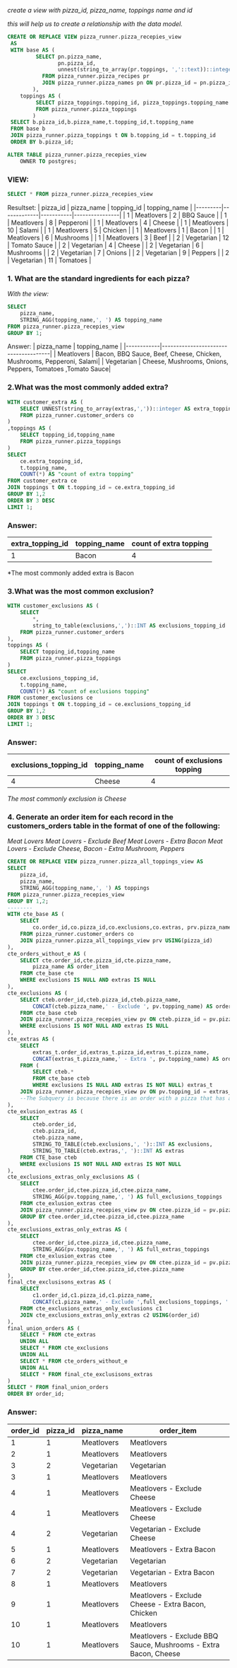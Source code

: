 *create a view with pizza_id, pizza_name, toppings name and id*

*this will help us to create a relationship with the data model.*
````sql
CREATE OR REPLACE VIEW pizza_runner.pizza_recepies_view
 AS
 WITH base AS (
         SELECT pn.pizza_name,
            	pn.pizza_id,
            	unnest(string_to_array(pr.toppings, ','::text))::integer AS topping_id
           FROM pizza_runner.pizza_recipes pr
           JOIN pizza_runner.pizza_names pn ON pr.pizza_id = pn.pizza_id
        ), 
	toppings AS (
         SELECT pizza_toppings.topping_id, pizza_toppings.topping_name
         FROM pizza_runner.pizza_toppings
        )
 SELECT b.pizza_id,b.pizza_name,t.topping_id,t.topping_name
 FROM base b
 JOIN pizza_runner.pizza_toppings t ON b.topping_id = t.topping_id
 ORDER BY b.pizza_id;

ALTER TABLE pizza_runner.pizza_recepies_view
    OWNER TO postgres;
````
### VIEW: 
````SQL
SELECT * FROM pizza_runner.pizza_recepies_view
````
Resultset: 
| pizza_id | pizza_name  | topping_id | topping_name   |
|---------|-------------|-----------|----------------|
| 1       | Meatlovers  | 2         | BBQ Sauce      |
| 1       | Meatlovers  | 8         | Pepperoni      |
| 1       | Meatlovers  | 4         | Cheese         |
| 1       | Meatlovers  | 10        | Salami         |
| 1       | Meatlovers  | 5         | Chicken        |
| 1       | Meatlovers  | 1         | Bacon          |
| 1       | Meatlovers  | 6         | Mushrooms      |
| 1       | Meatlovers  | 3         | Beef           |
| 2       | Vegetarian | 12        | Tomato Sauce   |
| 2       | Vegetarian | 4         | Cheese         |
| 2       | Vegetarian | 6         | Mushrooms      |
| 2       | Vegetarian | 7         | Onions         |
| 2       | Vegetarian | 9         | Peppers        |
| 2       | Vegetarian | 11        | Tomatoes       |

### 1. What are the standard ingredients for each pizza?

*With the view:*
````sql
SELECT 
	pizza_name,
	STRING_AGG(topping_name,', ') AS topping_name
FROM pizza_runner.pizza_recepies_view
GROUP BY 1;
````


Answer: 
| pizza_name |             topping_name              |
|------------|--------------------------------------|
| Meatlovers  | Bacon, BBQ Sauce, Beef, Cheese, Chicken, Mushrooms, Pepperoni, Salami|
| Vegetarian | Cheese, Mushrooms, Onions, Peppers, Tomatoes ,Tomato Sauce|

### 2.What was the most commonly added extra?

````sql
WITH customer_extra AS (
	SELECT UNNEST(string_to_array(extras,','))::integer AS extra_topping_id
	FROM pizza_runner.customer_orders co
)
,toppings AS (
	SELECT topping_id,topping_name
	FROM pizza_runner.pizza_toppings
)
SELECT
	ce.extra_topping_id,
	t.topping_name, 
	COUNT(*) AS "count of extra topping"
FROM customer_extra ce
JOIN toppings t ON t.topping_id = ce.extra_topping_id
GROUP BY 1,2
ORDER BY 3 DESC
LIMIT 1;
````
### Answer:
| extra_topping_id | topping_name | count of extra topping |
|-----------------|--------------|-----------------------|
| 1               | Bacon        | 4                     |

*The most commonly added extra is Bacon

### 3.What was the most common exclusion?
````SQL
WITH customer_exclusions AS (
	SELECT 
		*,
		string_to_table(exclusions,',')::INT AS exclusions_topping_id
	FROM pizza_runner.customer_orders
),
toppings AS (
	SELECT topping_id,topping_name
	FROM pizza_runner.pizza_toppings
)
SELECT 
	ce.exclusions_topping_id,
	t.topping_name,
	COUNT(*) AS "count of exclusions topping"
FROM customer_exclusions ce
JOIN toppings t ON t.topping_id = ce.exclusions_topping_id
GROUP BY 1,2
ORDER BY 3 DESC
LIMIT 1;
````
### Answer:
| exclusions_topping_id | topping_name | count of exclusions topping |
|----------------------|--------------|-----------------------------|
| 4                    | Cheese       | 4                           |

*The most commonly exclusion is Cheese*

### 4. Generate an order item for each record in the customers_orders table in the format of one of the following:
*Meat Lovers
Meat Lovers - Exclude Beef
Meat Lovers - Extra Bacon
Meat Lovers - Exclude Cheese, Bacon - Extra Mushroom, Peppers*

````sql
CREATE OR REPLACE VIEW pizza_runner.pizza_all_toppings_view AS
SELECT 
	pizza_id,
	pizza_name,
	STRING_AGG(topping_name,', ') AS toppings
FROM pizza_runner.pizza_recepies_view
GROUP BY 1,2;
--------
WITH cte_base AS (
	SELECT 
		co.order_id,co.pizza_id,co.exclusions,co.extras, prv.pizza_name
	FROM pizza_runner.customer_orders co
	JOIN pizza_runner.pizza_all_toppings_view prv USING(pizza_id)
),
cte_orders_without_e AS (
	SELECT cte.order_id,cte.pizza_id,cte.pizza_name,
		pizza_name AS order_item
	FROM cte_base cte
	WHERE exclusions IS NULL AND extras IS NULL
),
cte_exclusions AS (
	SELECT cteb.order_id,cteb.pizza_id,cteb.pizza_name,
		CONCAT(cteb.pizza_name,' - Exclude ', pv.topping_name) AS order_item
	FROM cte_base cteb 
	JOIN pizza_runner.pizza_recepies_view pv ON cteb.pizza_id = pv.pizza_id AND pv.topping_id = cteb.exclusions::int
	WHERE exclusions IS NOT NULL AND extras IS NULL
),
cte_extras AS (
	SELECT 
		extras_t.order_id,extras_t.pizza_id,extras_t.pizza_name,
		CONCAT(extras_t.pizza_name,' - Extra ', pv.topping_name) AS order_item
	FROM (
		SELECT cteb.*
		FROM cte_base cteb 
		WHERE exclusions IS NULL AND extras IS NOT NULL) extras_t
	JOIN pizza_runner.pizza_recepies_view pv ON pv.topping_id = extras_t.extras::int
	--The Subquery is because there is an order with a pizza that has an extra from another recipe
),
cte_exlusion_extras AS (
	SELECT 
		cteb.order_id,
		cteb.pizza_id,
		cteb.pizza_name,
		STRING_TO_TABLE(cteb.exclusions,', ')::INT AS exclusions,
		STRING_TO_TABLE(cteb.extras,', ')::INT AS extras
	FROM CTE_base cteb 
	WHERE exclusions IS NOT NULL AND extras IS NOT NULL
),
cte_exclusions_extras_only_exclusions AS (
	SELECT 
		ctee.order_id,ctee.pizza_id,ctee.pizza_name,
		STRING_AGG(pv.topping_name,', ') AS full_exclusions_toppings
	FROM cte_exlusion_extras ctee 
	JOIN pizza_runner.pizza_recepies_view pv ON ctee.pizza_id = pv.pizza_id AND ctee.exclusions = pv.topping_id
	GROUP BY ctee.order_id,ctee.pizza_id,ctee.pizza_name
),
cte_exclusions_extras_only_extras AS (
	SELECT 
		ctee.order_id,ctee.pizza_id,ctee.pizza_name,
		STRING_AGG(pv.topping_name,', ') AS full_extras_toppings
	FROM cte_exlusion_extras ctee 
	JOIN pizza_runner.pizza_recepies_view pv ON ctee.pizza_id = pv.pizza_id AND ctee.extras = pv.topping_id 
	GROUP BY ctee.order_id,ctee.pizza_id,ctee.pizza_name
),
final_cte_exclusisons_extras AS (
	SELECT 
		c1.order_id,c1.pizza_id,c1.pizza_name, 
		CONCAT(c1.pizza_name,' - Exclude ',full_exclusions_toppings, ' - Extra ',full_extras_toppings)
	FROM cte_exclusions_extras_only_exclusions c1
	JOIN cte_exclusions_extras_only_extras c2 USING(order_id)
),
final_union_orders AS (
	SELECT * FROM cte_extras
	UNION ALL
	SELECT * FROM cte_exclusions
	UNION ALL
	SELECT * FROM cte_orders_without_e
	UNION ALL 
	SELECT * FROM final_cte_exclusisons_extras
)
SELECT * FROM final_union_orders
ORDER BY order_id;
````
### Answer:
| order_id | pizza_id | pizza_name  | order_item                                      |
|----------|----------|-------------|-------------------------------------------------|
| 1        | 1        | Meatlovers  | Meatlovers                                      |
| 2        | 1        | Meatlovers  | Meatlovers                                      |
| 3        | 2        | Vegetarian  | Vegetarian                                      |
| 3        | 1        | Meatlovers  | Meatlovers                                      |
| 4        | 1        | Meatlovers  | Meatlovers - Exclude Cheese                    |
| 4        | 1        | Meatlovers  | Meatlovers - Exclude Cheese                    |
| 4        | 2        | Vegetarian  | Vegetarian - Exclude Cheese                    |
| 5        | 1        | Meatlovers  | Meatlovers - Extra Bacon                       |
| 6        | 2        | Vegetarian  | Vegetarian                                      |
| 7        | 2        | Vegetarian  | Vegetarian - Extra Bacon                       |
| 8        | 1        | Meatlovers  | Meatlovers                                      |
| 9        | 1        | Meatlovers  | Meatlovers - Exclude Cheese - Extra Bacon, Chicken |
| 10       | 1        | Meatlovers  | Meatlovers                                      |
| 10       | 1        | Meatlovers  | Meatlovers - Exclude BBQ Sauce, Mushrooms - Extra Bacon, Cheese |


